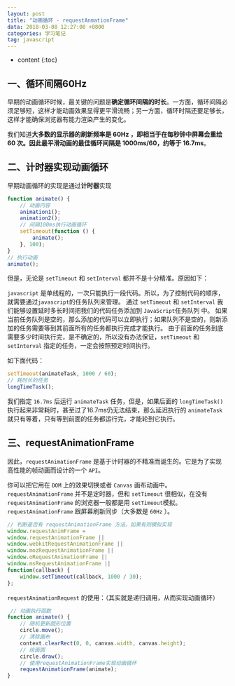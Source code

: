 ```yaml
---
layout: post
title: "动画循环 - requestAnmationFrame"
data: 2018-03-08 12:27:00 +0800
categories: 学习笔记
tag: javascript
---
```


* content
{:toc}


<!-- more -->


## 一、循环间隔60Hz

早期的动画循环时候，最关键的问题是**确定循环间隔的时长**。一方面，循环间隔必须足够短，这样才能动画效果显得更平滑流畅；另一方面，循环时隔还要足够长，这样才能确保浏览器有能力渲染产生的变化。

我们知道**大多数的显示器的刷新频率是 60Hz ，即相当于在每秒钟中屏幕会重绘 60 次。因此最平滑动画的最佳循环间隔是 1000ms/60，约等于 16.7ms**。


## 二、计时器实现动画循环

早期动画循环的实现是通过**计时器**实现

```js
function animate() {
    // 动画内容
    animation1();
    animation2();
    // 间隔100ms执行动画循环
    setTimeout(function () {
        animate();
    }, 100);
}
// 执行动画
animate();
```

但是，无论是 `setTimeout` 和 `setInterval` 都并不是十分精准。原因如下：

`javascript` 是单线程的，一次只能执行一段代码。所以，为了控制代码的顺序，就需要通过`javascript`的任务队列来管理。
通过 `setTimeout` 和 `setInterval` 我们能够设置延时多长时间把我们的代码任务添加到 `JavaScript`任务队列 中。
如果当前任务队列是空的，那么添加的代码可以立即执行；如果队列不是空的，则新添加的任务需要等到其前面所有的任务都执行完成才能执行。
由于前面的任务到底需要多少时间执行完，是不确定的，所以没有办法保证，`setTimeout` 和 `setInterval` 指定的任务，一定会按照预定时间执行。

如下面代码：

```js
setTimeout(animateTask, 1000 / 60);
// 耗时长的任务
longTimeTask();
```

我们指定 `16.7ms` 后运行 `animateTask` 任务，但是，如果后面的 `longTimeTask()`执行起来非常耗时，甚至过了16.7ms仍无法结束，那么延迟执行的 `animateTask` 就只有等着，只有等到前面的任务都运行完，才能轮到它执行。


## 三、requestAnimationFrame

因此，`requestAnimationFrame` 是基于计时器的不精准而诞生的。它是为了实现高性能的帧动画而设计的一个 `API`。

你可以把它用在 `DOM` 上的效果切换或者 `Canvas` 画布动画中。 
`requestAnimationFrame` 并不是定时器，但和 `setTimeout` 很相似，在没有 `requestAnimationFrame` 的浏览器一般都是用 `setTimeout`模拟。 
`requestAnimationFrame` 跟屏幕刷新同步（大多数是 `60Hz` ）。

```js
// 判断是否有 requestAnimationFrame 方法，如果有则模拟实现
window.requestAnimFrame =
window.requestAnimationFrame ||
window.webkitRequestAnimationFrame ||
window.mozRequestAnimationFrame ||
window.oRequestAnimationFrame ||
window.msRequestAnimationFrame ||
function(callback) {
    window.setTimeout(callback, 1000 / 30);
};
```

`requestAnimationRequest` 的使用：（其实就是递归调用，从而实现动画循环）

```js
 // 动画执行函数
function animate() {
    // 随机更新圆形位置
    circle.move();
    // 清除画布
    context.clearRect(0, 0, canvas.width, canvas.height);
    // 绘画圆
    circle.draw();
    // 使用requestAnimationFrame实现动画循环
    requestAnimationFrame(animate);
}
```